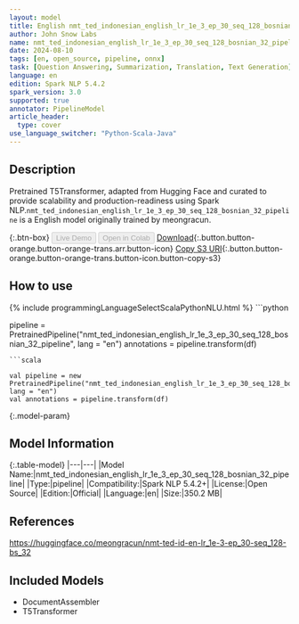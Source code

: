 ```yaml
---
layout: model
title: English nmt_ted_indonesian_english_lr_1e_3_ep_30_seq_128_bosnian_32_pipeline pipeline T5Transformer from meongracun
author: John Snow Labs
name: nmt_ted_indonesian_english_lr_1e_3_ep_30_seq_128_bosnian_32_pipeline
date: 2024-08-10
tags: [en, open_source, pipeline, onnx]
task: [Question Answering, Summarization, Translation, Text Generation]
language: en
edition: Spark NLP 5.4.2
spark_version: 3.0
supported: true
annotator: PipelineModel
article_header:
  type: cover
use_language_switcher: "Python-Scala-Java"
---
```


## Description

Pretrained T5Transformer, adapted from Hugging Face and curated to provide scalability and production-readiness using Spark NLP.`nmt_ted_indonesian_english_lr_1e_3_ep_30_seq_128_bosnian_32_pipeline` is a English model originally trained by meongracun.

{:.btn-box}
<button class="button button-orange" disabled>Live Demo</button>
<button class="button button-orange" disabled>Open in Colab</button>
[Download](https://s3.amazonaws.com/auxdata.johnsnowlabs.com/public/models/nmt_ted_indonesian_english_lr_1e_3_ep_30_seq_128_bosnian_32_pipeline_en_5.4.2_3.0_1723325084469.zip){:.button.button-orange.button-orange-trans.arr.button-icon}
[Copy S3 URI](s3://auxdata.johnsnowlabs.com/public/models/nmt_ted_indonesian_english_lr_1e_3_ep_30_seq_128_bosnian_32_pipeline_en_5.4.2_3.0_1723325084469.zip){:.button.button-orange.button-orange-trans.button-icon.button-copy-s3}

## How to use



<div class="tabs-box" markdown="1">
{% include programmingLanguageSelectScalaPythonNLU.html %}
```python

pipeline = PretrainedPipeline("nmt_ted_indonesian_english_lr_1e_3_ep_30_seq_128_bosnian_32_pipeline", lang = "en")
annotations =  pipeline.transform(df)   

```
```scala

val pipeline = new PretrainedPipeline("nmt_ted_indonesian_english_lr_1e_3_ep_30_seq_128_bosnian_32_pipeline", lang = "en")
val annotations = pipeline.transform(df)

```
</div>

{:.model-param}
## Model Information

{:.table-model}
|---|---|
|Model Name:|nmt_ted_indonesian_english_lr_1e_3_ep_30_seq_128_bosnian_32_pipeline|
|Type:|pipeline|
|Compatibility:|Spark NLP 5.4.2+|
|License:|Open Source|
|Edition:|Official|
|Language:|en|
|Size:|350.2 MB|

## References

https://huggingface.co/meongracun/nmt-ted-id-en-lr_1e-3-ep_30-seq_128-bs_32

## Included Models

- DocumentAssembler
- T5Transformer